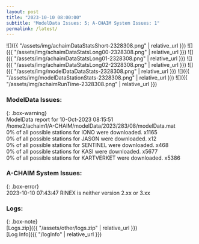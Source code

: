 ```yaml
---
layout: post
title: "2023-10-10 08:00:00"
subtitle: "ModelData Issues: 5; A-CHAIM System Issues: 1"
permalink: /latest/
---
```


![]({{ "/assets/img/achaimDataStatsShort-2328308.png" | relative_url }})
![]({{ "/assets/img/achaimDataStatsLong00-2328308.png" | relative_url }})
![]({{ "/assets/img/achaimDataStatsLong01-2328308.png" | relative_url }})
![]({{ "/assets/img/achaimDataStatsLong02-2328308.png" | relative_url }})
![]({{ "/assets/img/modelDataDataStats-2328308.png" | relative_url }})
![]({{ "/assets/img/modelDataStationStats-2328308.png" | relative_url }})
![]({{ "/assets/img/achaimRunTime-2328308.png" | relative_url }})


### ModelData Issues:  
  
{: .box-warning}  
 ModelData report for 10-Oct-2023 08:15:51   
 /home2/achaim1/A-CHAIM/modelData/2023/283/08/modelData.mat   
 0% of all possible stations for IONO were downloaded. x1165   
 0% of all possible stations for JASON were downloaded. x12   
 0% of all possible stations for SENTINEL were downloaded. x468   
 0% of all possible stations for KASI were downloaded. x5677   
 0% of all possible stations for KARTVERKET were downloaded. x5386   
  
### A-CHAIM System Issues:  
  
{: .box-error}  
2023-10-10 07:43:47 RINEX is neither version 2.xx or 3.xx  

### Logs:  
  
{: .box-note}  
[Logs.zip]({{ "/assets/other/logs.zip" | relative_url }})  
[Log Info]({{ "/logInfo" | relative_url }})  
